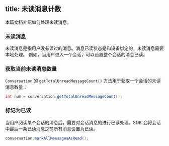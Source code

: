 title: 未读消息计数
---

本篇文档介绍如何处理未读消息。

### 未读消息
未读消息是指用户没有读过的消息。消息已读状态是和设备绑定的，未读消息需要本地处理。
例如，当用户进入一个会话，可以设置整个会话的消息已读。

### 获取当前未读消息数量
`Conversation` 的 `getTotalUnreadMessageCount()` 方法用于获取一个会话的未读消息数量：

```java
int num = conversation.getTotalUnreadMessageCount();
```
	
### 标记为已读

当用户阅读某个会话的消息后，需要对会话消息的进行已读处理。SDK 会将会话中最后一条已读消息之前所有消息设置为已读。

```java
conversation.markAllMessagesAsRead();
```

 

 
 